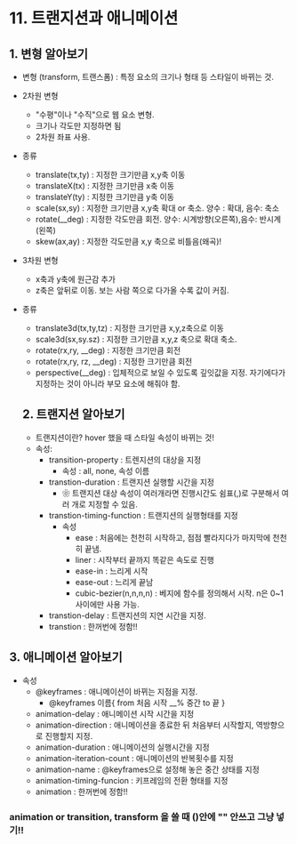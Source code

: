# 11. 트랜지션과 애니메이션

## 1. 변형 알아보기
- 변형 (transform, 트랜스폼) : 특정 요소의 크기나 형태 등 스타일이 바뀌는 것.
- 2차원 변형
  + "수평"이나 "수직"으로 웹 요소 변형.
  + 크기나 각도만 지정하면 됨
  + 2차원 좌표 사용.
- 종류
  * translate(tx,ty) : 지정한 크기만큼 x,y축 이동
  * translateX(tx) : 지정한 크기만큼 x축 이동
  * translateY(ty) : 지정한 크기만큼 y축 이동
  * scale(sx,sy) : 지정한 크기만큼 x,y축 확대 or 축소. 양수 : 확대, 음수: 축소
  * rotate(__deg) : 지정한 각도만큼 회전. 양수: 시계방향(오른쪽),음수: 반시계(왼쪽)
  * skew(ax,ay) : 지정한 각도만큼 x,y 축으로 비틀음(왜곡)!

- 3차원 변형 
  + x축과 y축에 원근감 추가
  + z축은 앞뒤로 이동. 보는 사람 쪽으로 다가올 수록 값이 커짐.
- 종류
  * translate3d(tx,ty,tz) : 지정한 크기만큼 x,y,z축으로 이동
  * scale3d(sx,sy.sz) : 지정한 크기만큼 x,y,z 축으로 확대 축소.
  * rotate(rx,ry, __deg) : 지정한 크기만큼 회전
  * rotate(rx,ry, rz, __deg) : 지정한 크기만큼 회전
  * perspective(__deg) : 입체적으로 보일 수 있도록 깊잇값을 지정. 자기에다가 지정하는 것이 아니라 부모 요소에 해줘야 함.

  ## 2. 트랜지션 알아보기
  - 트랜지션이란? hover 했을 때 스타일 속성이 바뀌는 것!
  - 속성: 
    + transition-property : 트렌지션의 대상을 지정
      * 속성 : all, none, 속성 이름
    + transtion-duration : 트랜지션 실행할 시간을 지정
       * ❀ 트랜지션 대상 속성이 여러개라면 진행시간도 쉼표(,)로 구분해서 여러 개로 지정할 수 있음.
    + transtion-timing-function : 트랜지션의 실행형태를 지정
      * 속성
        + ease : 처음에는 천천히 시작하고, 점점 빨라지다가 마지막에 천천히 끝냄.
        + liner : 시작부터 끝까지 똑같은 속도로 진행
        + ease-in : 느리게 시작
        + ease-out : 느리게 끝남
        + cubic-bezier(n,n,n,n) : 베지에 함수를 정의해서 시작. n은 0~1 사이에만 사용 가능.
    + transtion-delay : 트랜지션의 지연 시간을 지정.
    + transtion : 한꺼번에 정함!!
## 3. 애니메이션 알아보기
- 속성
  + @keyframes : 애니메이션이 바뀌는 지점을 지정.
    * @keyframes 이름{
        from 처음 시작
        __% 중간
        to 끝
    }
  + animation-delay : 애니메이션 시작 시간을 지정
  + animation-direction : 애니메이션을 종료한 뒤 처음부터 시작할지, 역방향으로 진행할지 지정.
  + animation-duration : 애니메이션의 실행시간을 지정
  + animation-iteration-count : 애니메이션의 반복횟수를 지정
  + animation-name : @keyframes으로 설정해 놓은 중간 상태를 지정
  + animation-timing-funcion : 키프레임의 전환 형태를 지정
  + animation : 한꺼번에 정함!!

### animation or transition, transform 을 쓸 때 ()안에 "" 안쓰고 그냥 넣기!!